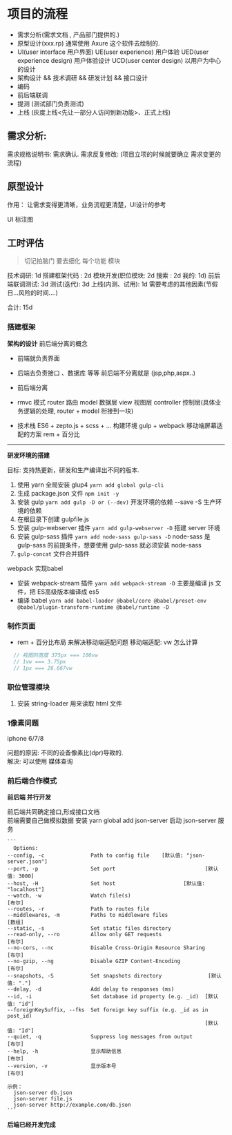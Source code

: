 # 项目的流程

- 需求分析(需求文档 , 产品部门提供的.)  
- 原型设计(xxx.rp)  通常使用 Axure 这个软件去绘制的.
- UI(user interface 用户界面)
  UE(user experience) 用户体验
  UED(user experience design) 用户体验设计
  UCD(user center design) 以用户为中心的设计
- 架构设计  && 技术调研  &&  研发计划  && 接口设计
- 编码
- 前后端联调
- 提测 (测试部门负责测试)
- 上线 (灰度上线<先让一部分人访问到新功能>、正式上线)


## 需求分析:

  需求规格说明书:
  需求确认.
  需求反复修改: (项目立项的时候就要确立 需求变更的流程)

## 原型设计

作用： 让需求变得更清晰，业务流程更清楚，UI设计的参考

UI 标注图


## 工时评估
> 切记拍脑门 要去细化 每个功能 模块

技术调研: 1d
搭建框架代码 : 2d
模块开发(职位模块: 2d 搜索 : 2d 我的: 1d)
前后端联调测试: 3d
测试(迭代): 3d
上线(内测、试用): 1d
需要考虑的其他因素(节假日...风险的时间....)

合计: 15d


### 搭建框架

**架构的设计**
前后端分离的概念
  - 前端就负责界面
  - 后端去负责接口 、数据库 等等
前后端不分离就是 (jsp,php,aspx..)

- 前后端分离
- rmvc 模式
  router     路由
  model      数据层
  view       视图层
  controller 控制层(具体业务逻辑的处理, router + model 衔接到一块)
- 技术栈
  ES6 + zepto.js + scss + ...
  构建环境
    gulp + webpack
  移动端屏幕适配的方案
    rem + 百分比

---

**研发环境的搭建**

目标: 支持热更新，研发和生产编译出不同的版本.

1. 使用 yarn 全局安装 glup4  `yarn add global gulp-cli`
2. 生成 package.json 文件 `npm init -y`
3. 安装 gulp `yarn add gulp -D or (--dev)` 开发环境的依赖  --save  -S  生产环境的依赖
4. 在根目录下创建 gulpfile.js 
5. 安装 gulp-webserver 插件  `yarn add gulp-webserver -D`  搭建 server 环境
6. 安装 gulp-sass 插件 `yarn add node-sass gulp-sass -D`  node-sass 是 gulp-sass 的前提条件，想要使用 gulp-sass 就必须安装 node-sass
7. `gulp-concat` 文件合并插件


webpack 实现babel 

- 安装 webpack-stream 插件 `yarn add webpack-stream -D`  主要是编译 js 文件，把 ES高级版本编译成 es5
- 编译 babel  `yarn add babel-loader @babel/core @babel/preset-env @babel/plugin-transform-runtime @babel/runtime -D`


### 制作页面
- rem + 百分比布局  来解决移动端适配问题
移动端适配: vw 怎么计算

```js
  // 视图的宽度 375px === 100vw
  // 1vw === 3.75px
  // 1px === 26.667vw
```

### 职位管理模块

1. 安装 string-loader 用来读取 html 文件

### 1像素问题
iphone 6/7/8 

问题的原因: 不同的设备像素比(dpr)导致的.  
解决: 可以使用 媒体查询 

### 前后端合作模式

**前后端 并行开发**
  
  前后端共同确定接口,形成接口文档 <br>
  前端需要自己做模拟数据
    安装 yarn global add json-server
    启动 json-server 服务

    ```
      Options:
    --config, -c               Path to config file    [默认值: "json-server.json"]
    --port, -p                 Set port                             [默认值: 3000]
    --host, -H                 Set host                      [默认值: "localhost"]
    --watch, -w                Watch file(s)                                [布尔]
    --routes, -r               Path to routes file
    --middlewares, -m          Paths to middleware files                    [数组]
    --static, -s               Set static files directory
    --read-only, --ro          Allow only GET requests                      [布尔]
    --no-cors, --nc            Disable Cross-Origin Resource Sharing        [布尔]
    --no-gzip, --ng            Disable GZIP Content-Encoding                [布尔]
    --snapshots, -S            Set snapshots directory               [默认值: "."]
    --delay, -d                Add delay to responses (ms)
    --id, -i                   Set database id property (e.g. _id)  [默认值: "id"]
    --foreignKeySuffix, --fks  Set foreign key suffix (e.g. _id as in post_id)
                                                                    [默认值: "Id"]
    --quiet, -q                Suppress log messages from output            [布尔]
    --help, -h                 显示帮助信息                                 [布尔]
    --version, -v              显示版本号                                   [布尔]

    示例：
      json-server db.json
      json-server file.js
      json-server http://example.com/db.json
    ```

**后端已经开发完成**